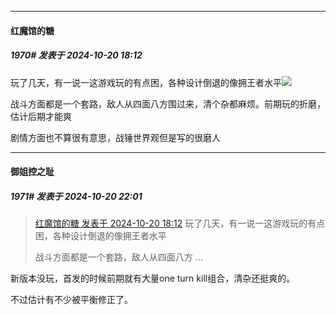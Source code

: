﻿
*****

####  红魔馆的糖  
##### 1970#       发表于 2024-10-20 18:12

玩了几天，有一说一这游戏玩的有点困，各种设计倒退的像拥王者水平<img src="https://static.saraba1st.com/image/smiley/face2017/010.png" referrerpolicy="no-referrer">

战斗方面都是一个套路，敌人从四面八方围过来，清个杂都麻烦。前期玩的折磨，估计后期才能爽

剧情方面也不算很有意思，战锤世界观但是写的很磨人


*****

####  御姐控之耻  
##### 1971#       发表于 2024-10-20 22:01

<blockquote><a href="httphttps://bbs.saraba1st.com/2b/forum.php?mod=redirect&amp;goto=findpost&amp;pid=66499349&amp;ptid=2071702" target="_blank">红魔馆的糖 发表于 2024-10-20 18:12</a>
玩了几天，有一说一这游戏玩的有点困，各种设计倒退的像拥王者水平

战斗方面都是一个套路，敌人从四面八方 ...</blockquote>
新版本没玩，首发的时候前期就有大量one turn kill组合，清杂还挺爽的。

不过估计有不少被平衡修正了。

